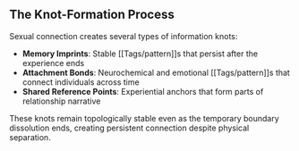## The Knot-Formation Process

Sexual connection creates several types of information knots:

- **Memory Imprints**: Stable [[Tags/pattern]]s that persist after the experience ends
- **Attachment Bonds**: Neurochemical and emotional [[Tags/pattern]]s that connect individuals across time
- **Shared Reference Points**: Experiential anchors that form parts of relationship narrative

These knots remain topologically stable even as the temporary boundary dissolution ends, creating persistent connection despite physical separation.